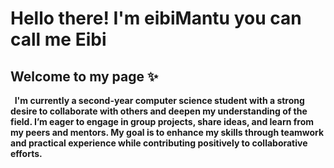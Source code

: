 <h1> Hello there! I'm eibiMantu you can call me Eibi</h1>
<b>
<h2>Welcome to my page ✨ </h2>
<b>
<p> &nbsp; I'm currently a second-year computer science student with a strong desire to collaborate with others and deepen my understanding of the field. I&rsquo;m eager to engage in group projects, share ideas, and learn from my peers and mentors. My goal is to enhance my skills through teamwork and practical experience while contributing positively to collaborative efforts.</p>
